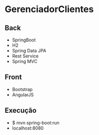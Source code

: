 # GerenciadorClientes

## Back
- SpringBoot
- H2
- Spring Data JPA
- Rest Service
- Spring MVC

## Front
- Bootstrap
- AngularJS

## Execução
- $ mvn spring-boot:run
- localhost:8080
